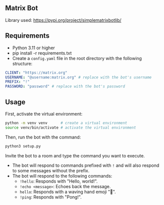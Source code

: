 ## Matrix Bot

Library used: https://pypi.org/project/simplematrixbotlib/

## Requirements
- Python 3.11 or higher
- pip install -r requirements.txt
- Create a `config.yaml` file in the root directory with the following structure:
```yaml
CLIENT: "https://matrix.org"
USERNAME: "@username:matrix.org" # replace with the bot's username
PREFIX: "!"
PASSWORD: "password" # replace with the bot's password
```

## Usage
First, activate the virtual environment:
```bash
python -m venv venv      # create a virtual environment
source venv/bin/activate # activate the virtual environment
```

Then, run the bot with the command:
```bash
python3 setup.py
``` 
Invite the bot to a room and type the command you want to execute.
- The bot will respond to commands prefixed with `!` and will also respond to some messages without the prefix.
- The bot will respond to the following commands:
  - `!hello`: Responds with "Hello, world!".
  - `!echo <message>`: Echoes back the message.
  - `hello`: Responds with a waving hand emoji "👋".
  - `!ping`: Responds with "Pong!".
